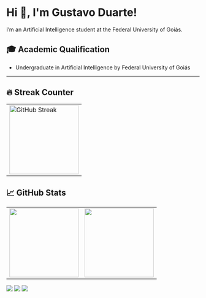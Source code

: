 <div>
  
# Hi 👋, I'm Gustavo Duarte!
I’m an Artificial Intelligence student at the Federal University of Goiás.
</div>


<div>  
  
## 🎓 Academic Qualification
- Undergraduate in Artificial Intelligence by Federal University of Goiás
</div>

---

## 🔥 Streak Counter

<div>
  <table>
    <tr><td valign="center" halign="center" width="100%">
      <img height="180em" src="https://streak-stats.demolab.com?user=gus-drt&theme=dark&short_numbers=true&date_format=j%20M%5B%20Y%5D" alt="GitHub Streak" />
    </td></tr>
  </table>
</div>

## 📈 GitHub Stats

<div>
  <table>
    <tr>
      <td valign="center" width="50%">
        <img height="180em" src="https://github-readme-stats.vercel.app/api?username=gus-drt&show_icons=true&theme=dark&include_all_commits=true&count_private=true"/>
      </td>
      <td valign="center" width="50%">
        <img height="180em" src="https://github-readme-stats.vercel.app/api/top-langs/?username=gus-drt&layout=compact&langs_count=7&theme=dark"/>
      </td>
    </tr>
  </table>
</div>

<div> 
  <a href="https://instagram.com/gus.drt" target="_blank"><img src="https://img.shields.io/badge/-Instagram-%23E4405F?style=for-the-badge&logo=instagram&logoColor=white" target="_blank"></a>
  <a href = "mailto:gustavoduarte@discente.ufg.br"><img src="https://img.shields.io/badge/-Gmail-%23333?style=for-the-badge&logo=gmail&logoColor=white" target="_blank"></a>
  <a href="https://www.linkedin.com/in/gustavodrt" target="_blank"><img src="https://img.shields.io/badge/-LinkedIn-%230077B5?style=for-the-badge&logo=linkedin&logoColor=white" target="_blank"></a> 
</div>
